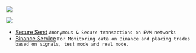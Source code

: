 <img src="https://github-profile-trophy.vercel.app/?username=liqtags&theme=onedark"/>

![](https://komarev.com/ghpvc/?username=liqtags&color=blue&style=flat)

- [Secure Send](https://github.com/liqtags/SecureSend) `Anonymous & Secure transactions on EVM networks`
- [Binance Service](https://github.com/liqtags/BinanceService) `For Monitoring data on Binance and placing trades based on signals, test mode and real mode.`
